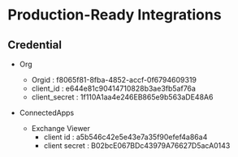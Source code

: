 # Production-Ready Integrations

## Credential
* Org
  * Orgid : f8065f81-8fba-4852-accf-0f6794609319
  * client_id : e644e81c90414710828b3ae3fb5af76a
  * client_secret : 1f110A1aa4e246EB865e9b563aDE48A6

* ConnectedApps
  * Exchange Viewer
    * client id : a5b546c42e5e43e7a35f90efef4a86a4
    * client secret : B02bcE067BDc43979A76627D5acA0143